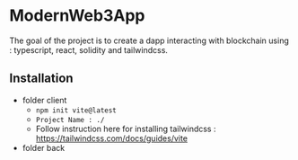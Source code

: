 # ModernWeb3App

The goal of the project is to create a dapp interacting with blockchain using : typescript, react, solidity and tailwindcss.

## Installation
* folder client
  * `npm init vite@latest`
  * `Project Name : ./`
  * Follow instruction here for installing tailwindcss : https://tailwindcss.com/docs/guides/vite
* folder back
